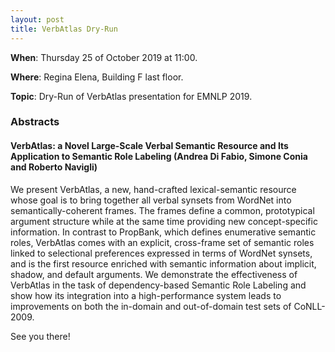 ```yaml
---
layout: post
title: VerbAtlas Dry-Run
---
```


**When**:  Thursday 25 of October 2019 at 11:00.

**Where**: Regina Elena, Building F last floor.

**Topic**: Dry-Run of VerbAtlas presentation for EMNLP 2019.
   
### Abstracts
#### VerbAtlas: a Novel Large-Scale Verbal Semantic Resource and Its Application to Semantic Role Labeling (Andrea Di Fabio, Simone Conia and Roberto Navigli)
We present VerbAtlas, a new, hand-crafted lexical-semantic resource whose goal 
is to bring together all verbal synsets from WordNet into semantically-coherent frames. 
The frames define a common, prototypical argument structure while at the same time providing 
new concept-specific information. In contrast to PropBank, which defines enumerative semantic roles, 
VerbAtlas comes with an explicit, cross-frame set of semantic roles linked to selectional preferences 
expressed in terms of WordNet synsets, and is the first resource enriched with semantic information
about implicit, shadow, and default arguments.
We demonstrate the effectiveness of VerbAtlas in the task of dependency-based 
Semantic Role Labeling and show how its integration into a high-performance system 
leads to improvements on both the in-domain and out-of-domain test sets of CoNLL-2009.
  
See you there!